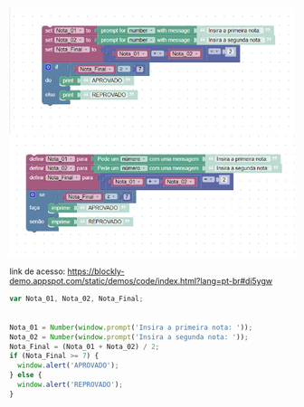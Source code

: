 ![EN](./Assets/Blockly_01_EN.png)
![PT-BR](./Assets/Blockly_01_PT-BR.png)

link de acesso: https://blockly-demo.appspot.com/static/demos/code/index.html?lang=pt-br#di5ygw

```javascript
var Nota_01, Nota_02, Nota_Final;


Nota_01 = Number(window.prompt('Insira a primeira nota: '));
Nota_02 = Number(window.prompt('Insira a segunda nota: '));
Nota_Final = (Nota_01 + Nota_02) / 2;
if (Nota_Final >= 7) {
  window.alert('APROVADO');
} else {
  window.alert('REPROVADO');
}
```